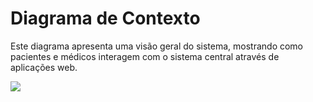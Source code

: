 # Diagrama de Contexto
Este diagrama apresenta uma visão geral do sistema, mostrando como pacientes e médicos interagem com o sistema central através de aplicações web.

![](https://github.com/abreulucass/APP-WebDoctors/blob/main/imagens/Modelo-C4/Imagem%20do%20WhatsApp%20de%202024-07-16%20%C3%A0(s)%2018.29.56_0f1cd01d.jpg?raw=true)
